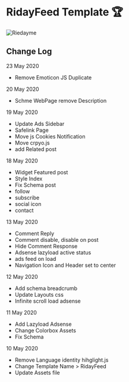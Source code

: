 # RidayFeed Template :trophy:

![Riedayme](https://github.com/imintweb/mintemp/blob/master/mint-read/preview.png?raw=true)

## Change Log
23 May 2020
* Remove Emoticon JS Duplicate

20 May 2020
* Schme WebPage remove Description

19 May 2020
* Update Ads Sidebar
* Safelink Page
* Move js Cookies Notification 
* Move crpyo.js
* add Related post

18 May 2020
* Widget Featured post
* Style Index
* Fix Schema post
* follow
* subscribe
* social icon
* contact

13 May 2020
* Comment Reply
* Comment disable, disable on post
* Hide Comment Response
* Adsense lazyload active status
* ads feed on load
* Navigation Icon and Header set to center

12 May 2020
* Add schema breadcrumb
* Update Layouts css
* Infinite scroll load adsense

11 May 2020
* Add Lazyload Adsense
* Change Colorbox Assets
* Fix Schema

10 May 2020
* Remove Language identity hihglight.js
* Change Template Name > RidayFeed
* Update Assets file
